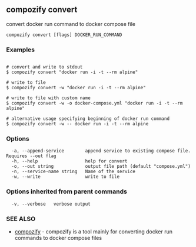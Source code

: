 ## compozify convert

convert docker run command to docker compose file

```
compozify convert [flags] DOCKER_RUN_COMMAND
```

### Examples

```

# convert and write to stdout
$ compozify convert "docker run -i -t --rm alpine"

# write to file
$ compozify convert -w "docker run -i -t --rm alpine"

# write to file with custom name
$ compozify convert -w -o docker-compose.yml "docker run -i -t --rm alpine"

# alternative usage specifying beginning of docker run command
$ compozify convert -w -- docker run -i -t --rm alpine

```

### Options

```
  -a, --append-service        append service to existing compose file. Requires --out flag
  -h, --help                  help for convert
  -o, --out string            output file path (default "compose.yml")
  -n, --service-name string   Name of the service
  -w, --write                 write to file
```

### Options inherited from parent commands

```
  -v, --verbose   verbose output
```

### SEE ALSO

* [compozify](compozify.md)	 - compozify is a tool mainly for converting docker run commands to docker compose files

